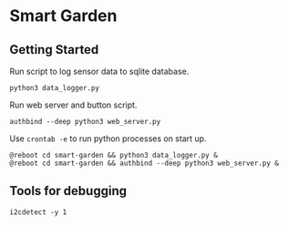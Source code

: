 # Smart Garden

## Getting Started

Run script to log sensor data to sqlite database.
```
python3 data_logger.py
```

Run web server and button script.
```
authbind --deep python3 web_server.py
```

Use `crontab -e` to run python processes on start up.
```
@reboot cd smart-garden && python3 data_logger.py &
@reboot cd smart-garden && authbind --deep python3 web_server.py &
```

## Tools for debugging

```
i2cdetect -y 1
```